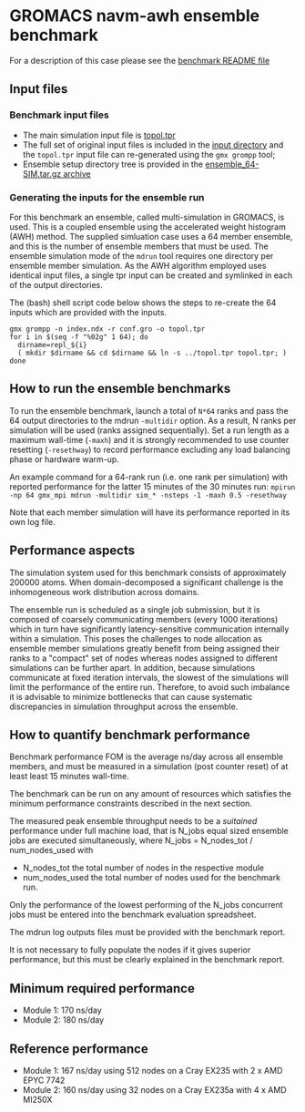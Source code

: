 # GROMACS navm-awh ensemble benchmark

For a description of this case please see the [benchmark README
file](./inputs//README)

## Input files

### Benchmark input files

- The main simulation input file is [topol.tpr](./inputs/topol.tpr)
- The full set of original input files is included in the 
  [input directory](./inputs/) and the ``topol.tpr`` input file can
  re-generated using the ``gmx grompp`` tool;
- Ensemble setup directory tree is provided in the
  [ensemble_64-SIM.tar.gz archive](./inputs/ensemble_64-SIM.tar.gz)

### Generating the inputs for the ensemble run

For this benchmark an ensemble, called multi-simulation in GROMACS, is used.
This is a coupled ensemble using the accelerated weight histogram (AWH) method.
The supplied simluation case uses a 64 member ensemble, and
this is the number of ensemble members that must be used. The
ensemble simulation mode of the ``mdrun`` tool requires one directory
per ensemble member simulation. As the AWH algorithm employed uses
identical input files, a single tpr input can be created and symlinked
in each of the output directories.

The (bash) shell script code below shows the steps to re-create
the 64 inputs which are provided with the inputs.
```
gmx grompp -n index.ndx -r conf.gro -o topol.tpr
for i in $(seq -f "%02g" 1 64); do
  dirname=repl_${i}
  ( mkdir $dirname && cd $dirname && ln -s ../topol.tpr topol.tpr; )
done
```

## How to run the ensemble benchmarks

To run the ensemble benchmark, launch a total of `N*64` ranks and pass
the 64 output directories to the mdrun ``-multidir`` option. As a
result, N ranks per simulation will be used (ranks assigned
sequentially).  Set a run length as a maximum wall-time (`-maxh`) and it is
strongly recommended to use counter resetting (`-resethway`) to 
record performance excluding any load balancing phase or hardware warm-up.

An example command for a 64-rank run (i.e. one rank per simulation) with reported
performance for the latter 15 minutes of the 30 minutes run:
`mpirun -np 64 gmx_mpi mdrun -multidir sim_* -nsteps -1 -maxh 0.5 -resethway`

Note that each member simulation will have its performance
reported in its own log file.

## Performance aspects

The simulation system used for this benchmark consists of
approximately 200000 atoms.  When domain-decomposed a significant
challenge is the inhomogeneous work distribution across domains.

The ensemble run is scheduled as a single job submission, but it is
composed of coarsely communicating members (every 1000 iterations)
which in turn have significantly latency-sensitive communication
internally within a simulation.  This poses the challenges to node
allocation as ensemble member simulations greatly benefit from being
assigned their ranks to a "compact" set of nodes whereas nodes
assigned to different simulations can be further apart.  In
addition, because simulations communicate at fixed iteration
intervals, the slowest of the simulations will limit the performance
of the entire run.  Therefore, to avoid such imbalance it is advisable
to minimize bottlenecks that can cause systematic discrepancies in
simulation throughput across the ensemble.

## How to quantify benchmark performance

Benchmark performance FOM is the average ns/day across all ensemble members,
and must be measured in a simulation (post counter reset) of at least least 15 minutes wall-time.

The benchmark can be run on any amount of resources which satisfies 
the minimum performance constraints described in the next section.

The measured peak ensemble throughput needs to be a *suitained* performance under full
machine load, that is N_jobs equal sized ensemble jobs are executed simultaneously,
where N_jobs = N_nodes_tot / num_nodes_used with
* N_nodes_tot the total number of nodes in the respective module
* num_nodes_used the total number of nodes used for the benchmark run.

Only the performance of the lowest performing of the N_jobs concurrent jobs
must be entered into the benchmark evaluation spreadsheet.

The mdrun log outputs files must be provided with the benchmark report.

It is not necessary to fully populate the nodes if it gives superior
performance, but this must be clearly explained in the benchmark
report.

## Minimum required performance

* Module 1: 170 ns/day
* Module 2: 180 ns/day

## Reference performance

* Module 1: 167 ns/day using 512 nodes on a Cray EX235 with 2 x AMD EPYC 7742
* Module 2: 160 ns/day using 32 nodes on a Cray EX235a with 4 x AMD MI250X
